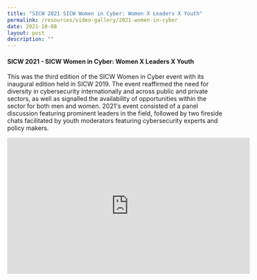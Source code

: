 ```yaml
---
title: "SICW 2021 SICW Women in Cyber: Women X Leaders X Youth"
permalink: /resources/video-gallery/2021-women-in-cyber
date: 2021-10-08
layout: post
description: ""
---
```

#### **SICW 2021 - SICW Women in Cyber: Women X Leaders X Youth**

This was the third edition of the SICW Women in Cyber event with its inaugural edition held in SICW 2019. The event reaffirmed the need for diversity in cybersecurity internationally and across public and private sectors, as well as signalled the availability of opportunities within the sector for both men and women. 2021's event consisted of a panel discussion featuring prominent leaders in the field, followed by two fireside chats facilitated by youth moderators featuring cybersecurity experts and policy makers.

<iframe width="560" height="315" src="https://www.youtube.com/embed/1haqrR_EW2I" title="YouTube video player" frameborder="0" allow="accelerometer; autoplay; clipboard-write; encrypted-media; gyroscope; picture-in-picture" allowfullscreen></iframe>